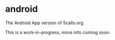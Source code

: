 # android
The Android App version of 5calls.org.

This is a work-in-progress, more info coming soon.